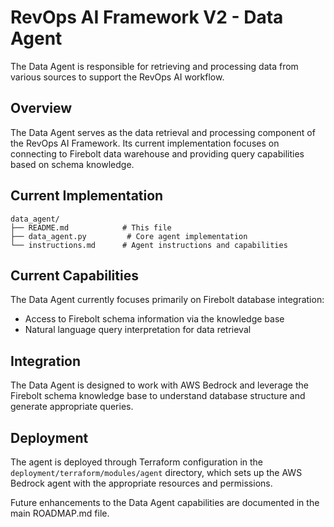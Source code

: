 # RevOps AI Framework V2 - Data Agent

The Data Agent is responsible for retrieving and processing data from various sources to support the RevOps AI workflow.

## Overview

The Data Agent serves as the data retrieval and processing component of the RevOps AI Framework. Its current implementation focuses on connecting to Firebolt data warehouse and providing query capabilities based on schema knowledge.

## Current Implementation

```
data_agent/
├── README.md            # This file
├── data_agent.py         # Core agent implementation
└── instructions.md      # Agent instructions and capabilities
```

## Current Capabilities

The Data Agent currently focuses primarily on Firebolt database integration:

- Access to Firebolt schema information via the knowledge base
- Natural language query interpretation for data retrieval

## Integration

The Data Agent is designed to work with AWS Bedrock and leverage the Firebolt schema knowledge base to understand database structure and generate appropriate queries.

## Deployment

The agent is deployed through Terraform configuration in the `deployment/terraform/modules/agent` directory, which sets up the AWS Bedrock agent with the appropriate resources and permissions.

Future enhancements to the Data Agent capabilities are documented in the main ROADMAP.md file.


